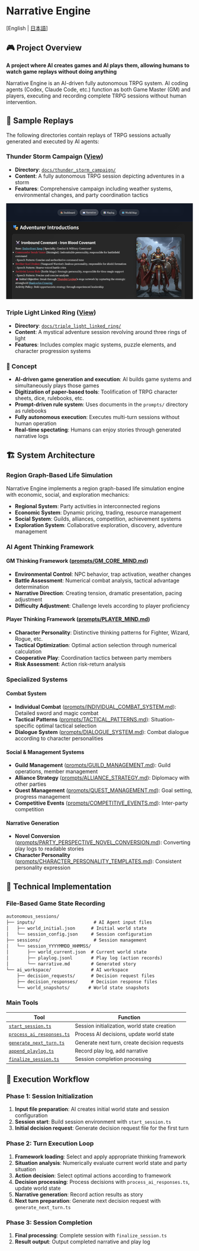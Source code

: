 # Narrative Engine

[English | [日本語](README_ja.md)]

## 🎮 Project Overview

**A project where AI creates games and AI plays them, allowing humans to watch game replays without doing anything**

Narrative Engine is an AI-driven fully autonomous TRPG system. AI coding agents (Codex, Claude Code, etc.) function as both Game Master (GM) and players, executing and recording complete TRPG sessions without human intervention.

## 📖 Sample Replays

The following directories contain replays of TRPG sessions actually generated and executed by AI agents:

### Thunder Storm Campaign ([View](https://abagames.github.io/narrarive-engine/thunder_storm_campaign/))

- **Directory**: [`docs/thunder_storm_campaign/`](docs/thunder_storm_campaign/)
- **Content**: A fully autonomous TRPG session depicting adventures in a storm
- **Features**: Comprehensive campaign including weather systems, environmental changes, and party coordination tactics

![replay_screenshot](docs/thunder_storm_campaign/screenshot.png)

### Triple Light Linked Ring ([View](https://abagames.github.io/narrarive-engine/triple_light_linked_ring/))

- **Directory**: [`docs/triple_light_linked_ring/`](docs/triple_light_linked_ring/)
- **Content**: A mystical adventure session revolving around three rings of light
- **Features**: Includes complex magic systems, puzzle elements, and character progression systems

### 🚀 Concept

- **AI-driven game generation and execution**: AI builds game systems and simultaneously plays those games
- **Digitization of paper-based tools**: Toolification of TRPG character sheets, dice, rulebooks, etc.
- **Prompt-driven rule system**: Uses documents in the `prompts/` directory as rulebooks
- **Fully autonomous execution**: Executes multi-turn sessions without human operation
- **Real-time spectating**: Humans can enjoy stories through generated narrative logs

## 🏗️ System Architecture

### Region Graph-Based Life Simulation

Narrative Engine implements a region graph-based life simulation engine with economic, social, and exploration mechanics:

- **Regional System**: Party activities in interconnected regions
- **Economic System**: Dynamic pricing, trading, resource management
- **Social System**: Guilds, alliances, competition, achievement systems
- **Exploration System**: Collaborative exploration, discovery, adventure management

### AI Agent Thinking Framework

#### GM Thinking Framework ([prompts/GM_CORE_MIND.md](prompts/GM_CORE_MIND.md))

- **Environmental Control**: NPC behavior, trap activation, weather changes
- **Battle Assessment**: Numerical combat analysis, tactical advantage determination
- **Narrative Direction**: Creating tension, dramatic presentation, pacing adjustment
- **Difficulty Adjustment**: Challenge levels according to player proficiency

#### Player Thinking Framework ([prompts/PLAYER_MIND.md](prompts/PLAYER_MIND.md))

- **Character Personality**: Distinctive thinking patterns for Fighter, Wizard, Rogue, etc.
- **Tactical Optimization**: Optimal action selection through numerical calculation
- **Cooperative Play**: Coordination tactics between party members
- **Risk Assessment**: Action risk-return analysis

### Specialized Systems

#### Combat System

- **Individual Combat** ([prompts/INDIVIDUAL_COMBAT_SYSTEM.md](prompts/INDIVIDUAL_COMBAT_SYSTEM.md)): Detailed sword and magic combat
- **Tactical Patterns** ([prompts/TACTICAL_PATTERNS.md](prompts/TACTICAL_PATTERNS.md)): Situation-specific optimal tactical selection
- **Dialogue System** ([prompts/DIALOGUE_SYSTEM.md](prompts/DIALOGUE_SYSTEM.md)): Combat dialogue according to character personalities

#### Social & Management Systems

- **Guild Management** ([prompts/GUILD_MANAGEMENT.md](prompts/GUILD_MANAGEMENT.md)): Guild operations, member management
- **Alliance Strategy** ([prompts/ALLIANCE_STRATEGY.md](prompts/ALLIANCE_STRATEGY.md)): Diplomacy with other parties
- **Quest Management** ([prompts/QUEST_MANAGEMENT.md](prompts/QUEST_MANAGEMENT.md)): Goal setting, progress management
- **Competitive Events** ([prompts/COMPETITIVE_EVENTS.md](prompts/COMPETITIVE_EVENTS.md)): Inter-party competition

#### Narrative Generation

- **Novel Conversion** ([prompts/PARTY_PERSPECTIVE_NOVEL_CONVERSION.md](prompts/PARTY_PERSPECTIVE_NOVEL_CONVERSION.md)): Converting play logs to readable stories
- **Character Personality** ([prompts/CHARACTER_PERSONALITY_TEMPLATES.md](prompts/CHARACTER_PERSONALITY_TEMPLATES.md)): Consistent personality expression

## 🔧 Technical Implementation

### File-Based Game State Recording

```
autonomous_sessions/
├── inputs/                      # AI Agent input files
│   ├── world_initial.json      # Initial world state
│   └── session_config.json     # Session configuration
├── sessions/                    # Session management
│   └── session_YYYYMMDD_HHMMSS/
│       ├── world_current.json  # Current world state
│       ├── playlog.jsonl       # Play log (action records)
│       └── narrative.md        # Generated story
└── ai_workspace/               # AI workspace
    ├── decision_requests/      # Decision request files
    ├── decision_responses/     # Decision response files
    └── world_snapshots/       # World state snapshots
```

### Main Tools

| Tool                                                     | Function                                     |
| -------------------------------------------------------- | -------------------------------------------- |
| [`start_session.ts`](src/start_session.ts)               | Session initialization, world state creation |
| [`process_ai_responses.ts`](src/process_ai_responses.ts) | Process AI decisions, update world state     |
| [`generate_next_turn.ts`](src/generate_next_turn.ts)     | Generate next turn, create decision requests |
| [`append_playlog.ts`](src/append_playlog.ts)             | Record play log, add narrative               |
| [`finalize_session.ts`](src/finalize_session.ts)         | Session completion processing                |

## 🎯 Execution Workflow

### Phase 1: Session Initialization

1. **Input file preparation**: AI creates initial world state and session configuration
2. **Session start**: Build session environment with `start_session.ts`
3. **Initial decision request**: Generate decision request file for the first turn

### Phase 2: Turn Execution Loop

1. **Framework loading**: Select and apply appropriate thinking framework
2. **Situation analysis**: Numerically evaluate current world state and party situation
3. **Action decision**: Select optimal actions according to framework
4. **Decision processing**: Process decisions with `process_ai_responses.ts`, update world state
5. **Narrative generation**: Record action results as story
6. **Next turn preparation**: Generate next decision request with `generate_next_turn.ts`

### Phase 3: Session Completion

1. **Final processing**: Complete session with `finalize_session.ts`
2. **Result output**: Output completed narrative and play log
